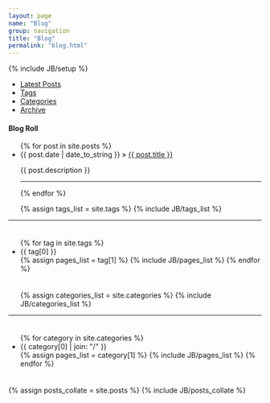 ```yaml
---
layout: page
name: "Blog"
group: navigation
title: "Blog"
permalink: "blog.html"
---
```

{% include JB/setup %}

<ul class="nav nav-tabs">
	<li class="active"><a href="#latest-posts" data-toggle="tab">Latest Posts </a></li>
	<li><a href="#tags" data-toggle="tab">Tags </a></li>
	<li><a href="#categories" data-toggle="tab">Categories </a></li>
	<li><a href="#archive" data-toggle="tab">Archive </a></li>
</ul>
<div class="tabbable">
	<div class="tab-content">
		<div class="tab-pane active" id="latest-posts">
			<p>
				<h4> Blog Roll </h4>
				<ul class="posts">
					{% for post in site.posts %}
					<li>
						<span>{{ post.date | date_to_string }}</span> &raquo; <a href="{{ BASE_PATH }}{{ post.url }}">{{ post.title }}</a>
						<p>{{ post.description }}</p>
					</li>
					<hr>
					{% endfor %}
				</ul>
			</p>
		</div>
		<div class="tab-pane" id="tags">
			<p>
				<div>
					<ul class="tag_box inline">
						{% assign tags_list = site.tags %}  
						{% include JB/tags_list %}
					</ul>
					<hr/>
					<div class="well" style="padding: 8px 0;">
						<ul class="nav nav-list">
							{% for tag in site.tags %}
							<li class="nav-header" id="{{ tag[0] }}-ref">{{ tag[0] }}</li>
							{% assign pages_list = tag[1] %}  
							{% include JB/pages_list %}
							{% endfor %}
						</ul>
					</div>
				</div>
			</p>
		</div>
		<div class="tab-pane" id="categories">
			<p>
				<div>
					<ul class="tag_box inline">
						{% assign categories_list = site.categories %}
						{% include JB/categories_list %}
					</ul>
					<hr/>
					<div class="well" style="padding: 8px 0;">
						<ul class="nav nav-list">
							{% for category in site.categories %} 
							<li class="nav-header" id="{{ category[0] }}-ref">{{ category[0] | join: "/" }}</li>
							{% assign pages_list = category[1] %}  
							{% include JB/pages_list %}
							{% endfor %}
						</ul>
					</div>
				</div>
			</p>
		</div>
		<div class="tab-pane" id="archive">
			<p>
				{% assign posts_collate = site.posts %}
				{% include JB/posts_collate %}
			</p>
		</div>
	</div>
</div>
